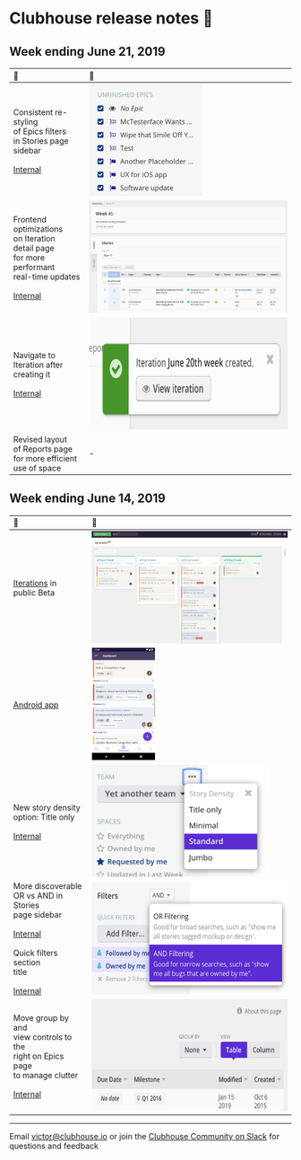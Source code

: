 # Clubhouse release notes 📝

## Week ending June 21, 2019
| 🚀 | 👀 |
| :--- | :--- |
| Consistent re-styling<br/>of Epics filters<br/>in Stories page<br/>sidebar<br/><br/>[Internal](https://app.clubhouse.io/internal/story/62583) | <img src="images/20190621/epics-stories-sidebar-restyled.png" height="200px" /> |
| Frontend<br/>optimizations<br/>on Iteration<br/>detail page<br/>for more performant<br/>real-time updates<br/><br/>[Internal](https://app.clubhouse.io/internal/story/62243) | <img src="images/20190621/iteration-detail-page.png" height="200px" /> |
| Navigate to<br/>Iteration after<br/>creating it<br/><br/>[Internal](https://app.clubhouse.io/internal/story/62622) | <img src="images/20190621/link-to-iteration-creation.png" height="200px" /> |
| Revised layout<br/>of Reports page<br/>for more efficient<br/>use of space | - |

## Week ending June 14, 2019

| 🚀 | 👀 |
| :--- | :--- |
| [Iterations](https://help.clubhouse.io/hc/en-us/articles/360028953452%5D) in<br/>public Beta | <img src="images/20190614/iterations-manage-page.png" height="200px" /> |
| [Android app](https://clubhouse.io/blog/clubhouse-for-android) | <img src="images/20190614/clubhouse-android.png" height="200px" /> |
| New story density<br/>option: Title only<br/><br/>[Internal](https://app.clubhouse.io/internal/story/62424) | <img src="images/20190614/story-density.png" height="200px" /> |
| More discoverable<br/>OR vs AND in Stories<br/>page sidebar<br/><br/>[Internal](https://app.clubhouse.io/internal/story/62433)<br/><br/>Quick filters section<br/>title<br/><br/>[Internal](https://app.clubhouse.io/internal/story/62541) | <img src="images/20190614/stories-sidebar-filters.png" height="200px" /> |
| Move group by and<br/>view controls to the<br/>right on Epics page<br/>to manage clutter<br/><br/>[Internal](https://app.clubhouse.io/internal/story/62355) | <img src="images/20190614/group-by-view-controls-to-right.png" height="200px" /> |

---

Email victor@clubhouse.io or join the [Clubhouse Community on Slack](https://clubhouse.io/community/) for questions and feedback
